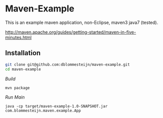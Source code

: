 # Maven-Example

This is an example maven application, non-Eclipse, maven3 java7 (tested).

http://maven.apache.org/guides/getting-started/maven-in-five-minutes.html

## Installation

```bash
git clone git@github.com:dblommesteijn/maven-example.git
cd maven-example
```

*Build*

```bash
mvn package
```

*Run Main*

```
java -cp target/maven-example-1.0-SNAPSHOT.jar com.blommesteijn.maven.example.App
```

